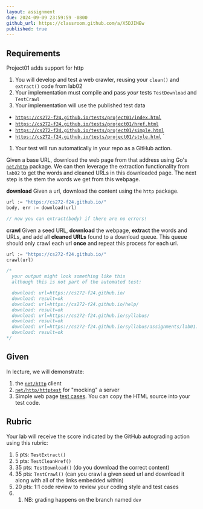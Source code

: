 ```yaml
---
layout: assignment
due: 2024-09-09 23:59:59 -0800
github_url: https://classroom.github.com/a/X5DJINEw
published: true
---
```


## Requirements
Project01 adds support for http

1. You will develop and test a web crawler, reusing your `clean()` and `extract()` code from lab02
1. Your implementation must compile and pass *your* tests `TestDownload` and `TestCrawl`
1. Your implementation will use the published test data
  - [`https://cs272-f24.github.io/tests/project01/index.html`](/tests/project01/index.html)
  - [`https://cs272-f24.github.io/tests/project01/href.html`](/tests/project01/href.html)
  - [`https://cs272-f24.github.io/tests/project01/simple.html`](/tests/project01/simple.html)
  - [`https://cs272-f24.github.io/tests/project01/style.html`](/tests/project01/style.html)
`
1. Your test will run automatically in your repo as a GitHub action.

Given a base URL, download the web page from that address using Go's [`net/http`](https://pkg.go.dev/net/http) package. We can then leverage the 
extraction functionality from `lab02` to get the words and cleaned URLs in this downloaded page. The next 
step is the stem the words we get from this webpage.

**download** Given a url, download the content using the `http` package.
```go
url := "https://cs272-f24.github.io/"
body, err := download(url)

// now you can extract(body) if there are no errors!
```

**crawl** Given a seed URL, **download** the webpage, **extract** the words and URLs, and add all **cleaned URLs** 
found to a download queue. This queue should only crawl each url **once** and repeat this process for each url.
```go
url := "https://cs272-f24.github.io/"
crawl(url)

/*
  your output might look something like this
  although this is not part of the automated test:

  download: url=https://cs272-f24.github.io/
  download: result=ok
  download: url=https://cs272-f24.github.io/help/
  download: result=ok
  download: url=https://cs272-f24.github.io/syllabus/
  download: result=ok
  download: url=https://cs272-f24.github.io/syllabus/assignments/lab01.html
  download: result=ok
*/
```
## Given

In lecture, we will demonstrate:
1. the [`net/http`](https://pkg.go.dev/net/http) client
1. [`net/http/httptest`](https://pkg.go.dev/net/http/httptest) for "mocking" a server
1. Simple web page [test cases](https://cs272-f24.github.io/tests/project01/). You can copy the HTML source into your test code.

## Rubric
Your lab will receive the score indicated by the GitHub autograding action using this rubric:
1. 5 pts: `TestExtract()`
1. 5 pts: `TestCleanHref()`
1. 35 pts: `TestDownload()` (do you download the correct content)
1. 35 pts: `TestCrawl()` (can you crawl a given seed url and download it along with all of the links embedded within)
1. 20 pts: 1:1 code review to review your coding style and test cases
1. 1. NB: grading happens on the branch named `dev`